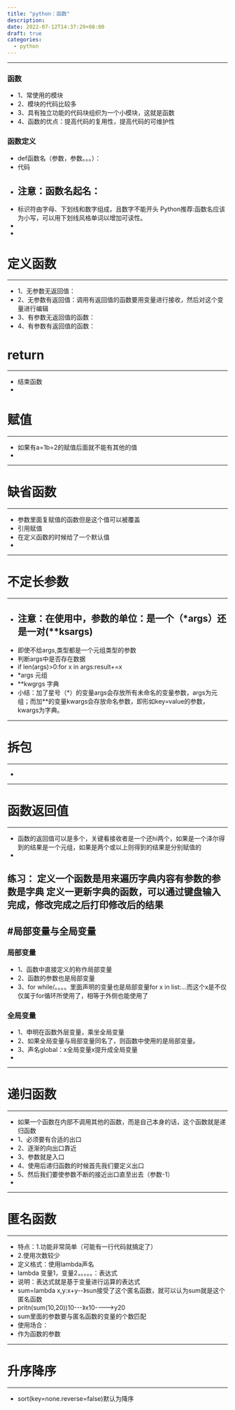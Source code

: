 ```yaml
---
title: "python：函数"
description: 
date: 2022-07-12T14:37:29+08:00
draft: true
categories:
  - python
---
```


---

### 函数
- 1、常使用的模块
- 2、模块的代码比较多
- 3、具有独立功能的代码块组织为一个小模块，这就是函数
- 4、函数的优点：提高代码的复用性，提高代码的可维护性
<!--more-->
### 函数定义
- def函数名（参数，参数。。。）：
-    代码
- ## 注意：函数名起名：
- 标识符由字母、下划线和数字组成，且数字不能开头
Python推荐:函数名应该为小写，可以用下划线风格单词以增加可读性。
-
-
# 定义函数
---

- 1、无参数无返回值：
- 2、无参数有返回值：调用有返回值的函数要用变量进行接收，然后对这个变量进行编辑
- 3、有参数无返回值的函数：
- 4、有参数有返回值的函数：
# return

---
- 结束函数
- 

# 赋值
---
- 如果有a=1b=2的赋值后面就不能有其他的值
- 

---
# 缺省函数
---
-  参数里面复赋值的函数但是这个值可以被覆盖
-  引用赋值
-  在定义函数的时候给了一个默认值
-  


---
 # 不定长参数
---
- ## 注意：在使用中，参数的单位：是一个（*args）还是一对(**ksargs)
- 即使不给args,类型都是一个元组类型的参数
- 判断args中是否存在数据
- if len(args)>0:for x in args:result+=x
- *args 元组
- **kwgrgs  字典
- 小结：加了星号（*）的变量args会存放所有未命名的变量参数，args为元组；而加**的变量kwargs会存放命名参数，即形如key=value的参数， kwargs为字典。


---
# 拆包
---
- 



---
# 函数返回值
---
- 函数的返回值可以是多个，关键看接收者是一个还hi两个，如果是一个泽尔得到的结果是一个元组，如果是两个或以上则得到的结果是分别赋值的
- 



练习：
  定义一个函数是用来遍历字典内容有参数的参数是字典
  定义一更新字典的函数，可以通过键盘输入完成，修改完成之后打印修改后的结果
---
#局部变量与全局变量
---
### 局部变量
- 1、函数中直接定义的称作局部变量
- 2、函数的参数也是局部变量
- 3、for while/。。。。里面声明的变量也是局部变量for x in list:...而这个x是不仅仅属于for循环所使用了，相等于外侧也能使用了
###  全局变量
- 1、申明在函数外层变量，乘坐全局变量
- 2、如果全局变量与局部变量同名了，则函数中使用的是局部变量。
- 3、声名global：x全局变量x提升成全局变量
- 
---
# 递归函数
---
- 如果一个函数在内部不调用其他的函数，而是自己本身的话，这个函数就是递归函数
- 1、必须要有合适的出口
- 2、逐渐的向出口靠近
- 3、参数就是入口
- 4、使用后递归函数的时候首先我们要定义出口
- 5、然后我们要使参数不断的接近出口直至出去（参数-1）
- 
---
# 匿名函数
---
- 特点：1.功能非常简单（可能有一行代码就搞定了）
- 2.使用次数较少
- 定义格式：使用lambda声名
- lambda 变量1，变量2，。。。。：表达式  
- 说明：表达式就是基于变量进行运算的表达式
- sum=lambda x,y:x+y--》sun接受了这个匿名函数，就可以认为sum就是这个匿名函数
- pritn(sum(10,20))10---》x10---->y20
- sum里面的参数要与匿名函数的变量的个数匹配
- 使用场合：
- 作为函数的参数
---
# 升序降序
---
- sort(key=none.reverse=false)默认为降序